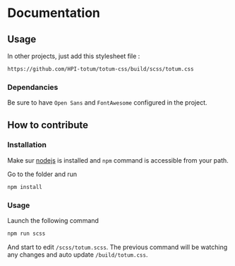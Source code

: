 # Documentation

## Usage

In other projects, just add this stylesheet file :
```bash
https://github.com/HPI-totum/totum-css/build/scss/totum.css
```
### Dependancies
Be sure to have `Open Sans` and `FontAwesome` configured in the project.

## How to contribute

### Installation

Make sur [nodejs](https://nodejs.org/en/download/) is installed and `npm` command is accessible from your path.

Go to the folder and run
```bash
npm install
```

### Usage
Launch the following command
```bash
npm run scss
```
And start to edit `/scss/totum.scss`.
The previous command will be watching any changes and auto update `/build/totum.css`.
